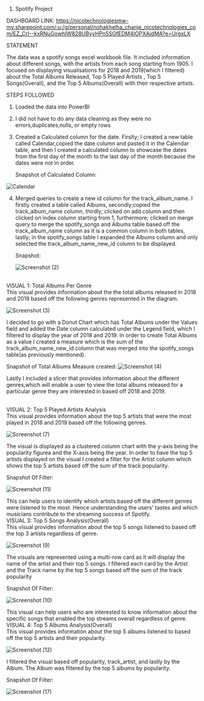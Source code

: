 1. Spotify Project

DASHBOARD LINK: https://nicotechnologiesmw-my.sharepoint.com/:u:/g/personal/nohakhelha_chanje_nicotechnologies_com/EZ_CrI--kxRNuGowhIW828UByvHPn5SGfEDM4IOPXAidMA?e=UrgxLX

STATEMENT

The data was a spotify songs excel workbook file. It included information about different songs, with the artists from each song starting from 1905. 
I focused on displaying visualisations for 2018 and 2019(which I filtered) about the Total Albums Released, Top 5 Played Artists , Top 5 Songs(Overall), 
and the Top 5 Albums(Overall) with their respective artists. 

STEPS FOLLOWED
1. Loaded the data into PowerBI
2. I did not have to do any data cleaning as they were no errors,duplicates,nulls, or empty rows
3. Created a Calculated column for the date. Firslty; I created a new table called Calendar,copied the date column and pasted it in the Calendar table, and then I created a calculated column to showcase the dates from the first day of the month to the last day of the month because the dates were not in order.
   
   Snapshot of Calculated Column:


   
  ![Calendar](https://github.com/khelz424/Spotify-Project/assets/141655852/81dac18d-0e7b-4e4d-82f4-727fa0c8e522)


  4. Merged queries to create a new id column for the track_album_name.
     I firstly created a table called Albums,
     secondly;copied the track_album_name column,
     thirdly; clicked on add column and then clicked on index column starting from 1,
     furthermore; clicked on merge query to merge the spotify_songs and Albums table based off the track_album_name column as it is a common column in both tables,
     lastly; in the spotify_songs table I expanded the Albums column and only selected the track_album_name_new_id column to be displayed.

     Snapshot:


     ![Screenshot (2)](https://github.com/khelz424/Spotify-Project/assets/141655852/57258754-ee5a-41be-bb28-24ef1229b228)

<br> 
VISUAL 1: Total Albums Per Genre</br>
This visual provides information about the the total albums released in 2018 and 2019 based off the following genres represented in the diagram. 

![Screenshot (3)](https://github.com/khelz424/Spotify-Project/assets/141655852/a591b258-07b9-466b-a227-fc6d27ee22c0)



I decided to go with a Donut Chart which has Total Albums under the Values field and added the Date column calculated under the Legend field, which I filtered to display the year of 2018 and 2019.
In order to create Total Albums as a value I created a measure which is the sum of the track_album_name_new_id column that was merged into the spotify_songs table(as previously mentioned).

Snapshot of Total Albums Measure created:
![Screenshot (4)](https://github.com/khelz424/Spotify-Project/assets/141655852/7946c674-501a-4215-9e13-44b5b08e37d9)



Lastly I included a slicer that provides information about the different genres,which will enable a user to view the total albums released for a particular genre they are interested in based off 2018 and 2019.

<br>
VISUAL 2: Top 5 Played Artists Analysis</br>
This visual provides information about the top 5 artists that were the most played in 2018 and 2019 based off the following genres.

![Screenshot (7)](https://github.com/khelz424/Spotify-Project/assets/141655852/8a52e04c-be89-4f4c-ab94-97edee7b3d86)

The visual is displayed as a clustered column chart with the y-axis being the popularity figurea and the X-axis being the year. 
In order to have the top 5 artists displayed on the visual I created a filter for the Artist column which shows the top 5 artists based off the sum of the track popularity. 

Snapshot Of Filter:


![Screenshot (11)](https://github.com/khelz424/Spotify-Project/assets/141655852/47e11727-3e03-4acc-9af1-186f3c36434e)

This can help users to identify which artists based off the different genres were listened to the most. Hence understanding the users' tastes and which musicians contribute to the streaming success of Spotify.
<br>
VISUAL 3: Top 5 Songs Analysis(Overall)</br>
This visual provides information about the top 5 songs listened to based off the top 3 artists regardless of genre.

![Screenshot (9)](https://github.com/khelz424/Spotify-Project/assets/141655852/cfa81f25-3c95-4858-aa78-7d3436de4795)

The visuals are represented using a multi-row card as it will display the name of the artist and their top 5 songs.
I filtered each card by the Artist and the Track name by the top 5 songs based off the sum of the track popularity 

Snapshot Of Filter:

![Screenshot (10)](https://github.com/khelz424/Spotify-Project/assets/141655852/eac9ec27-9513-4ed7-9bed-47f0baf24d89)



This visual can help users who are interested to know information about the specific songs that enabled the top streams overall regardless of genre.
<br>
VISUAL 4: Top 5 Albums Analysis(Overall)</br>
This visual provides information about the top 5 albums listened to based off the top 5 artists and their popularity.

![Screenshot (12)](https://github.com/khelz424/Spotify-Project/assets/141655852/41983a63-1253-47fe-a48c-35ce0d1617de)

I filtered the visual based off popularity, track_artist, and lastly by the Album. The Album was filtered by the top 5 albums by popularity.

Snapshot Of Filter:


![Screenshot (17)](https://github.com/khelz424/Spotify-Project/assets/141655852/78cad3e8-7ae3-44b7-83f2-cbaa28f58014)



